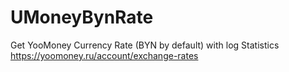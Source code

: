 # UMoneyBynRate

Get YooMoney Currency Rate (BYN by default) with log Statistics        
https://yoomoney.ru/account/exchange-rates
